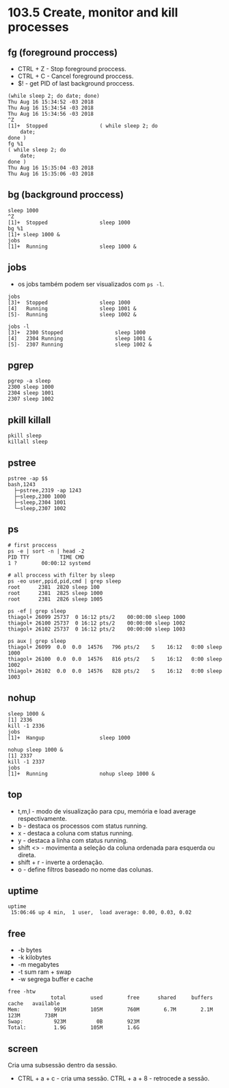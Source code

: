 # 103.5 Create, monitor and kill processes

## fg (foreground proccess)

* CTRL + Z - Stop foreground proccess.
* CTRL + C - Cancel foreground proccess.
* $! - get PID of last background proccess.

```
(while sleep 2; do date; done)
Thu Aug 16 15:34:52 -03 2018
Thu Aug 16 15:34:54 -03 2018
Thu Aug 16 15:34:56 -03 2018
^Z
[1]+  Stopped                 ( while sleep 2; do
    date;
done )
fg %1
( while sleep 2; do
    date;
done )
Thu Aug 16 15:35:04 -03 2018
Thu Aug 16 15:35:06 -03 2018
```

## bg (background proccess)

```
sleep 1000
^Z
[1]+  Stopped                 sleep 1000
bg %1
[1]+ sleep 1000 &
jobs
[1]+  Running                 sleep 1000 &
```

## jobs

* os jobs também podem ser visualizados com `ps -l`.

```
jobs
[3]+  Stopped                 sleep 1000
[4]   Running                 sleep 1001 &
[5]-  Running                 sleep 1002 &

jobs -l
[3]+  2300 Stopped                 sleep 1000
[4]   2304 Running                 sleep 1001 &
[5]-  2307 Running                 sleep 1002 &
```

## pgrep

```
pgrep -a sleep
2300 sleep 1000
2304 sleep 1001
2307 sleep 1002
```

## pkill killall
```
pkill sleep
killall sleep
```


## pstree

```
pstree -ap $$
bash,1243
  ├─pstree,2319 -ap 1243
  ├─sleep,2300 1000
  ├─sleep,2304 1001
  └─sleep,2307 1002
```

## ps

```
# first proccess
ps -e | sort -n | head -2
PID TTY          TIME CMD
1 ?        00:00:12 systemd

# all proccess with filter by sleep    
ps -eo user,ppid,pid,cmd | grep sleep
root      2381  2820 sleep 100
root      2381  2825 sleep 1000
root      2381  2826 sleep 1005

ps -ef | grep sleep
thiagol+ 26099 25737  0 16:12 pts/2    00:00:00 sleep 1000
thiagol+ 26100 25737  0 16:12 pts/2    00:00:00 sleep 1002
thiagol+ 26102 25737  0 16:12 pts/2    00:00:00 sleep 1003

ps aux | grep sleep
thiagol+ 26099  0.0  0.0  14576   796 pts/2    S    16:12   0:00 sleep 1000
thiagol+ 26100  0.0  0.0  14576   816 pts/2    S    16:12   0:00 sleep 1002
thiagol+ 26102  0.0  0.0  14576   828 pts/2    S    16:12   0:00 sleep 1003
```

## nohup

```
sleep 1000 &
[1] 2336
kill -1 2336
jobs
[1]+  Hangup                  sleep 1000

nohup sleep 1000 &
[1] 2337
kill -1 2337
jobs
[1]+  Running                 nohup sleep 1000 &
```

## top

* t,m,l - modo de visualização para cpu, memória e load average respectivamente.
* b - destaca os processos com status running.
* x - destaca a coluna com status running.
* y - destaca a linha com status running.
* shift <> - movimenta a seleção da coluna ordenada para esquerda ou direta.
* shift + r - inverte a ordenação.
* o - define filtros baseado no nome das colunas.

## uptime

```
uptime
 15:06:46 up 4 min,  1 user,  load average: 0.00, 0.03, 0.02
```

## free

* -b bytes
* -k kilobytes
* -m megabytes
* -t sum ram + swap
* -w segrega buffer e cache

```
free -htw
              total        used        free      shared     buffers       cache   available
Mem:           991M        105M        760M        6.7M        2.1M        123M        738M
Swap:          923M          0B        923M
Total:         1.9G        105M        1.6G
```

## screen

Cria uma subsessão dentro da sessão.

* CTRL + a + c - cria uma sessão.
CTRL + a + 8 - retrocede a sessão.
